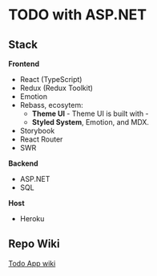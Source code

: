 # TODO with ASP.NET

## Stack

**Frontend** 

- React (TypeScript)
- Redux (Redux Toolkit)
- Emotion
- Rebass, ecosytem:
    - **Theme UI**  - Theme UI is built with - 
    - **Styled System**, Emotion, and MDX.
- Storybook
- React Router 
- SWR

**Backend**

- ASP.NET
- SQL

**Host**

- Heroku


## Repo Wiki

[Todo App wiki](https://www.notion.so/thada/Todo-ASP-NET-38ca250ebec3430fb624a86f942bc36c)
